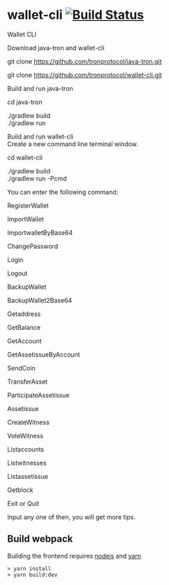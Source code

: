 # wallet-cli [![Build Status](https://travis-ci.org/tronprotocol/wallet-cli.svg?branch=master)](https://travis-ci.org/tronprotocol/wallet-cli)
Wallet CLI


Download java-tron and wallet-cli

git clone https://github.com/tronprotocol/java-tron.git

git clone https://github.com/tronprotocol/wallet-cli.git


Build and run java-tron

cd java-tron

./gradlew build      
./gradlew run
 

Build and run wallet-cli  
Create a new command line terminal window.

cd wallet-cli

./gradlew build      
./gradlew run -Pcmd
 
You can enter the following command: 

RegisterWallet

ImportWallet

ImportwalletByBase64

ChangePassword

Login

Logout

BackupWallet

BackupWallet2Base64

Getaddress

GetBalance

GetAccount

GetAssetissueByAccount

SendCoin

TransferAsset

ParticipateAssetissue

Assetissue

CreateWitness

VoteWitness

Listaccounts

Listwitnesses

Listassetissue

Getblock

Exit or Quit

Input any one of then, you will get more tips.

## Build webpack

Building the frontend requires [nodejs](https://nodejs.org/en/) and [yarn](https://yarnpkg.com/en/)

```
> yarn install
> yarn build:dev
```
